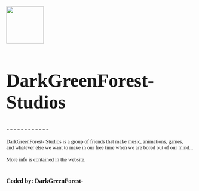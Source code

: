 <img src="https://darkgforest.github.io/assets/Logo_2.png" style="width:100px;height:100px;">
<h1 style="font-family:consolas;font-size:50px;">DarkGreenForest- Studios<br></h1>
<h3 style="letter-spacing:2px;">------------</h3>
<p style="font-family:consolas;">
  DarkGreenForest- Studios is a group of friends that make music, animations, games, <br>
  and whatever else we want to make in our free time when we are bored out of our mind...<br><br>
  More info is contained in the website.<br><br>
</p>
<h3 style="font-family:consolas;">Coded by: DarkGreenForest-</h3>
